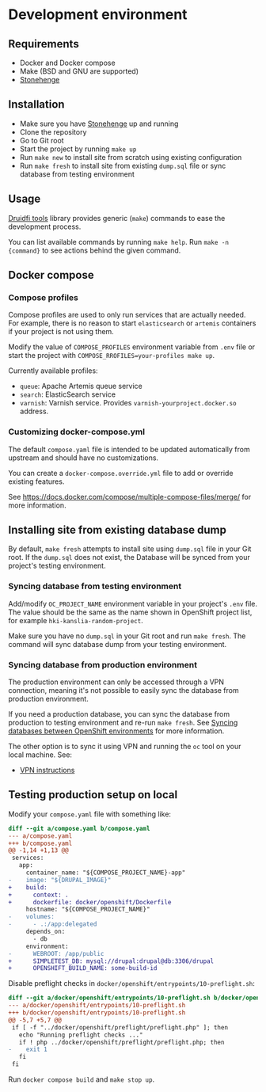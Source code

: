 # Development environment

## Requirements
- Docker and Docker compose
- Make (BSD and GNU are supported)
- [Stonehenge](https://github.com/druidfi/stonehenge)

## Installation

- Make sure you have [Stonehenge](https://github.com/druidfi/stonehenge) up and running
- Clone the repository
- Go to Git root
- Start the project by running `make up`
- Run `make new` to install site from scratch using existing configuration
- Run `make fresh` to install site from existing `dump.sql` file or sync database from testing environment

## Usage

[Druidfi tools](https://github.com/druidfi/tools) library provides generic (`make`) commands to ease the development process.

You can list available commands by running `make help`. Run `make -n {command}` to see actions behind the given command.

## Docker compose

### Compose profiles

Compose profiles are used to only run services that are actually needed. For example, there is no reason to start `elasticsearch` or `artemis` containers if your project is not using them.

Modify the value of `COMPOSE_PROFILES` environment variable from `.env` file or start the project with `COMPOSE_RROFILES=your-profiles make up`.

Currently available profiles:
- `queue`: Apache Artemis queue service
- `search`: ElasticSearch service
- `varnish`: Varnish service. Provides `varnish-yourproject.docker.so` address.

### Customizing docker-compose.yml

The default `compose.yaml` file is intended to be updated automatically from upstream and should have no customizations.

You can create a `docker-compose.override.yml` file to add or override existing features.

See https://docs.docker.com/compose/multiple-compose-files/merge/ for more information.

## Installing site from existing database dump

By default, `make fresh` attempts to install site using `dump.sql` file in your Git root. If the `dump.sql` does not exist, the Database will be synced from your project's testing environment.

### Syncing database from testing environment

Add/modify `OC_PROJECT_NAME` environment variable in your project's `.env` file. The value should be the same as the name shown in OpenShift project list, for example `hki-kanslia-random-project`.

Make sure you have no `dump.sql` in your Git root and run `make fresh`. The command will sync database dump from your testing environment.

### Syncing database from production environment

The production environment can only be accessed through a VPN connection, meaning it's not possible to easily sync the database from production environment.

If you need a production database, you can sync the database from production to testing environment and re-run `make fresh`. See
[Syncing databases between OpenShift environments](/documentation/openshift-db-sync.md) for more information.

The other option is to sync it using VPN and running the `oc` tool on your local machine. See:
- [VPN instructions](https://helsinkisolutionoffice.atlassian.net/wiki/spaces/HELFI/pages/7535886371/Maintenance+VPN+Huoltoyhteys)

## Testing production setup on local

Modify your `compose.yaml` file with something like:

```diff
diff --git a/compose.yaml b/compose.yaml
--- a/compose.yaml
+++ b/compose.yaml
@@ -1,14 +1,13 @@
 services:
   app:
     container_name: "${COMPOSE_PROJECT_NAME}-app"
-    image: "${DRUPAL_IMAGE}"
+    build:
+      context: .
+      dockerfile: docker/openshift/Dockerfile
     hostname: "${COMPOSE_PROJECT_NAME}"
-    volumes:
-      - .:/app:delegated
     depends_on:
       - db
     environment:
-      WEBROOT: /app/public
+      SIMPLETEST_DB: mysql://drupal:drupal@db:3306/drupal
+      OPENSHIFT_BUILD_NAME: some-build-id
```

Disable preflight checks in `docker/openshift/entrypoints/10-preflight.sh`:
```diff
diff --git a/docker/openshift/entrypoints/10-preflight.sh b/docker/openshift/entrypoints/10-preflight.sh
--- a/docker/openshift/entrypoints/10-preflight.sh
+++ b/docker/openshift/entrypoints/10-preflight.sh
@@ -5,7 +5,7 @@
 if [ -f "../docker/openshift/preflight/preflight.php" ]; then
   echo "Running preflight checks ..."
   if ! php ../docker/openshift/preflight/preflight.php; then
-    exit 1
   fi
 fi
```

Run `docker compose build` and `make stop up`.
